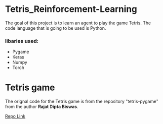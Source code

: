 # Tetris_Reinforcement-Learning
The goal of this project is to learn an agent to play the game Tetris. The code language that is going to be used is Python.

### libaries used:
- Pygame 
- Keras
- Numpy
- Torch

# Tetris game
The orignal code for the Tetris game is from the repository "tetris-pygame" from the author **Rajat Dipta Biswas**.

[Repo Link](https://github.com/rajatdiptabiswas/tetris-pygame)
